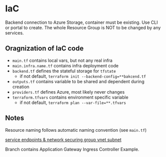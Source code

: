 # IaC

Backend connection to Azure Storage, container must be existing. Use CLI or portal to create. The whole Resource Group is NOT to be changed by any services.

## Oragnization of IaC code

- `main.tf` contains local vars, but not any real infra
- `main.infra.name.tf` contains infra deployment code
- `backend.tf` defines the stateful storage for `tfstate`
  - if not default, `terraform init --backend-config=**bakcend.tf`
- `outputs.tf` contains variable to be shared and dependent during creation
- `providers.tf` defines Azure, most likely never changes
- `terraform.tfvars` contains environment specific variable
  - if not default,  `terraform plan --var-file=**.tfvars`

## Notes

Resource naming follows automatic naming convention (see `main.tf`)

[service endpoints & network securing group vnet subnet](https://registry.terraform.io/providers/hashicorp/azurerm/latest/docs/resources/virtual_network)

Branch contains Application Gateway Ingress Controller Example.
